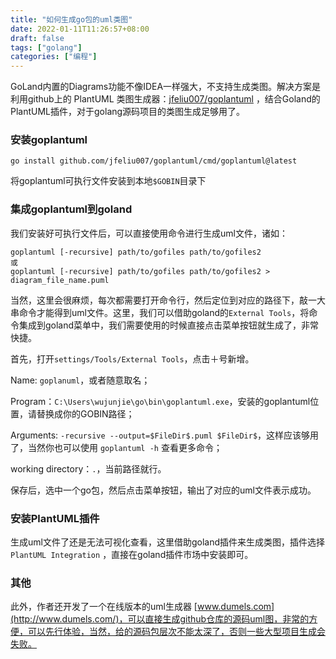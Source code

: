 ```yaml
---
title: "如何生成go包的uml类图"
date: 2022-01-11T11:26:57+08:00
draft: false
tags: ["golang"]
categories: ["编程"]
---
```


GoLand内置的Diagrams功能不像IDEA一样强大，不支持生成类图。解决方案是利用github上的 PlantUML 类图生成器：[jfeliu007/goplantuml](https://github.com/jfeliu007/goplantuml) ，结合Goland的PlantUML插件，对于golang源码项目的类图生成足够用了。

### 安装goplantuml

```shell
go install github.com/jfeliu007/goplantuml/cmd/goplantuml@latest
```

将goplantuml可执行文件安装到本地`$GOBIN`目录下



### 集成goplantuml到goland

我们安装好可执行文件后，可以直接使用命令进行生成uml文件，诸如：

```shell
goplantuml [-recursive] path/to/gofiles path/to/gofiles2
或
goplantuml [-recursive] path/to/gofiles path/to/gofiles2 > diagram_file_name.puml
```

当然，这里会很麻烦，每次都需要打开命令行，然后定位到对应的路径下，敲一大串命令才能得到uml文件。这里，我们可以借助goland的`External Tools`，将命令集成到goland菜单中，我们需要使用的时候直接点击菜单按钮就生成了，非常快捷。

首先，打开`settings/Tools/External Tools`，点击＋号新增。

Name: `goplanuml`，或者随意取名；

Program：`C:\Users\wujunjie\go\bin\goplantuml.exe`，安装的goplantuml位置，请替换成你的GOBIN路径；

Arguments: `-recursive --output=$FileDir$.puml $FileDir$`，这样应该够用了，当然你也可以使用 `goplantuml -h` 查看更多命令；

working directory：`.`，当前路径就行。

保存后，选中一个go包，然后点击菜单按钮，输出了对应的uml文件表示成功。



### 安装PlantUML插件

生成uml文件了还是无法可视化查看，这里借助goland插件来生成类图，插件选择 `PlantUML Integration` ，直接在goland插件市场中安装即可。



### 其他

此外，作者还开发了一个在线版本的uml生成器 [www.dumels.com](http://www.dumels.com/)，可以直接生成github仓库的源码uml图，非常的方便，可以先行体验，当然，给的源码包层次不能太深了，否则一些大型项目生成会失败。
